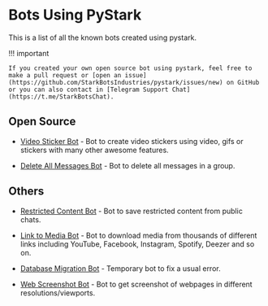 # Bots Using PyStark

This is a list of all the known bots created using pystark. 

!!! important

    If you created your own open source bot using pystark, feel free to make a pull request or [open an issue](https://github.com/StarkBotsIndustries/pystark/issues/new) on GitHub or you can also contact in [Telegram Support Chat](https://t.me/StarkBotsChat).


## Open Source

- [Video Sticker Bot](https://github.com/StarkBotsIndustries/VideoStickerBot) - Bot to create video stickers using video, gifs or stickers with many other awesome features.

- [Delete All Messages Bot](https://github.com/StarkBotsIndustries/DeleteAllBot) - Bot to delete all messages in a group.

## Others

- [Restricted Content Bot](https://t.me/StarkBots/150) - Bot to save restricted content from public chats.

- [Link to Media Bot](https://t.me/StarkBots/193) - Bot to download media from thousands of different links including YouTube, Facebook, Instagram, Spotify, Deezer and so on.

- [Database Migration Bot](https://t.me/StarkBots/194) - Temporary bot to fix a usual error.

- [Web Screenshot Bot](https://t.me/StarkBots/197) - Bot to get screenshot of webpages in different resolutions/viewports.
